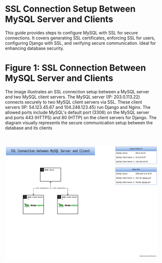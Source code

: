 # SSL Connection Setup Between MySQL Server and Clients
This guide provides steps to configure MySQL with SSL for secure connections. It covers generating SSL certificates, enforcing SSL for users, configuring Django with SSL, and verifying secure communication. Ideal for enhancing database security.

# Figure 1: SSL Connection Between MySQL Server and Clients
The image illustrates an SSL connection setup between a MySQL server and two MySQL client servers. The MySQL server (IP: 203.0.113.22) connects securely to two MySQL client servers via SSL. These client servers (IP: 54.123.45.67 and 104.248.123.45) run Django and Nginx. The allowed ports include MySQL's default port (3306) on the MySQL server and ports 443 (HTTPS) and 80 (HTTP) on the client servers for Django. The diagram visually represents the secure communication setup between the database and its clients
<br><br><br><br>
![figure1](https://github.com/waiyanphyoeoo/mysql-ssl-connection/blob/219d0ba2313097f3b05a1dc8b4db49f8ee646784/mysql-ssl-connection.png)
